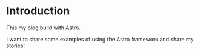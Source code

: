 # Introduction
This my blog build with Astro.

I want to share some examples of using the Astro framework and share my stories!
